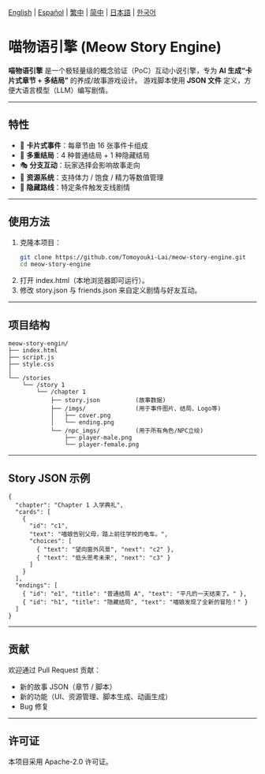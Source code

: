 [English](../README.md) | [Español](README.es.md) | [繁中](README.zh-Hant.md) | [简中](README.zh-Hans.md) | [日本語](README.ja.md) | [한국어](README.ko.md)

# 喵物语引擎 (Meow Story Engine)

**喵物语引擎** 是一个极轻量级的概念验证（PoC）互动小说引擎，专为 **AI 生成“卡片式章节 + 多结局”** 的养成/故事游戏设计。
游戏脚本使用 **JSON 文件** 定义，方便大语言模型（LLM）编写剧情。

---

## 特性

- 📖 **卡片式事件**：每章节由 16 张事件卡组成
- 🔀 **多重结局**：4 种普通结局 + 1 种隐藏结局
- 🎭 **分支互动**：玩家选择会影响故事走向
- 🎒 **资源系统**：支持体力 / 饱食 / 精力等数值管理
- 🌟 **隐藏路线**：特定条件触发支线剧情

---

## 使用方法

1. 克隆本项目：
   ```bash
   git clone https://github.com/Tomoyouki-Lai/meow-story-engine.git
   cd meow-story-engine
2. 打开 index.html（本地浏览器即可运行）。
3. 修改 story.json 与 friends.json 来自定义剧情与好友互动。

---

## 项目结构

```
meow-story-engin/
├── index.html
├── script.js
├── style.css
│
└── /stories
    └── /story 1
        └── /chapter 1
            ├── story.json          (故事数据)
            ├── /imgs/              (用于事件图片、结局、Logo等)
            │   ├── cover.png
            │   └── ending.png
            └── /npc_imgs/          (用于所有角色/NPC立绘)
                ├── player-male.png
                └── player-female.png
```
---

## Story JSON 示例

```
{
  "chapter": "Chapter 1 入学典礼",
  "cards": [
    {
      "id": "c1",
      "text": "喵娘告别父母，踏上前往学校的电车。",
      "choices": [
        { "text": "望向窗外风景", "next": "c2" },
        { "text": "低头思考未来", "next": "c3" }
      ]
    }
  ],
  "endings": [
    { "id": "e1", "title": "普通结局 A", "text": "平凡的一天结束了。" },
    { "id": "h1", "title": "隐藏结局", "text": "喵娘发现了全新的冒险！" }
  ]
}
```

---

## 贡献

欢迎通过 Pull Request 贡献：
- 新的故事 JSON（章节 / 脚本）
- 新的功能（UI、资源管理、脚本生成、动画生成）
- Bug 修复

---

## 许可证

本项目采用 Apache-2.0 许可证。
